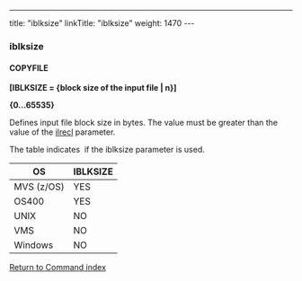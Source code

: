 ---
title: "iblksize"
linkTitle: "iblksize"
weight: 1470
---<span id="iblksize"></span>

### iblksize

#### COPYFILE

****[IBLKSIZE = {block size of the
input file &#124; n}]****

****{0...65535}****

Defines input file block size in bytes. The value must be greater than
the value of the [ilrecl](../ilrecl) parameter.

The table indicates  if the iblksize parameter
is used.


| OS  | IBLKSIZE  |
| --- | --- |
| MVS (z/OS) | YES  |
| OS400  | YES  |
| UNIX  | NO  |
| VMS  | NO  |
| Windows  | NO  |


[Return to Command index](../../)
